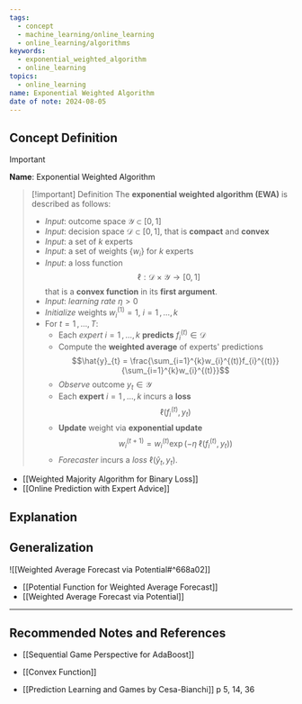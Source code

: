 ```yaml
---
tags:
  - concept
  - machine_learning/online_learning
  - online_learning/algorithms
keywords:
  - exponential_weighted_algorithm
  - online_learning
topics:
  - online_learning
name: Exponential Weighted Algorithm
date of note: 2024-08-05
---
```


## Concept Definition

>[!important]
>**Name**: Exponential Weighted Algorithm

>[!important] Definition
>The **exponential weighted algorithm (EWA)** is described as follows:
>- *Input*: outcome space $\mathcal{Y} \subset [0,1]$
>- *Input*: decision space $\mathcal{D} \subset [0,1]$, that is **compact** and **convex**
>- *Input*: a set of $k$ experts 
>- *Input*: a set of weights $\left\{ w_{i} \right\}$ for $k$ experts 
>- *Input*: a loss function $$\ell: \mathcal{D} \times \mathcal{Y} \to [0,1]$$ that is a **convex function** in its **first argument**.
>- *Input*: *learning rate* $\eta >0$
>- *Initialize* weights $w_{i}^{(1)} = 1$,  $i=1\,{,}\ldots{,}\,k$
>- For $t = 1\,{,}\ldots{,}\,T$:
>	- Each *expert* $i=1\,{,}\ldots{,}\,k$ **predicts** $f_{i}^{(t)}\in \mathcal{D}$
>	- Compute the **weighted average** of experts' predictions $$\hat{y}_{t} = \frac{\sum_{i=1}^{k}w_{i}^{(t)}f_{i}^{(t)}}{\sum_{i=1}^{k}w_{i}^{(t)}}$$
>	- *Observe* outcome $y_{t}\in \mathcal{Y}$
>	- Each **expert** $i=1\,{,}\ldots{,}\,k$ incurs a **loss**  $$\ell(f_{i}^{(t)}, y_{t})$$
>	- **Update** weight via **exponential update** $$w_{i}^{(t+1)} = w_{i}^{(t)}\exp \left( - \eta\;\ell(f_{i}^{(t)}, y_{t}) \right)$$
>	- *Forecaster* incurs a *loss* $\ell(\hat{y}_{t}, y_{t}).$

- [[Weighted Majority Algorithm for Binary Loss]]
- [[Online Prediction with Expert Advice]]


## Explanation


## Generalization

![[Weighted Average Forecast via Potential#^668a02]]

- [[Potential Function for Weighted Average Forecast]]
- [[Weighted Average Forecast via Potential]]




-----------
##  Recommended Notes and References



- [[Sequential Game Perspective for AdaBoost]]

- [[Convex Function]]

- [[Prediction Learning and Games by Cesa-Bianchi]] p 5, 14, 36